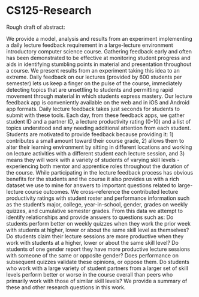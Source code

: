 # CS125-Research
Rough draft of abstract:

We provide a model, analysis and results from an experiment implementing a daily lecture feedback requirement in a large-lecture environment introductory computer science course. Gathering feedback early and often has been demonstrated to be effective at monitoring student progress and aids in identifying stumbling points in material and presentation throughout a course. We present results from an experiment taking this idea to an extreme. Daily feedback on our lectures (provided by 600 students per semester) lets us keep a finger on the pulse of the course, immediately detecting topics that are unsettling to students and permitting rapid movement through material in which students express mastery. Our lecture feedback app is conveniently available on the web and in iOS and Android app formats. Daily lecture feedback takes just seconds for students to submit with these tools. Each day, from these feedback apps, we gather student ID and a partner ID, a lecture productivity rating (0-10) and a list of topics understood and any needing additional attention from each student. Students are motivated to provide feedback because providing it: 1) contributes a small amount toward their course grade, 2) allows them to alter their learning environment by sitting in different locations and working on lecture activities with a different student each lecture session, and 3) means they will work with a variety of students of varying skill levels - experiencing both mentor and apprentice roles throughout the duration of the course. While participating in the lecture feedback process has obvious benefits for the students and the course it also provides us with a rich dataset we use to mine for answers to important questions related to large-lecture course outcomes. We cross-reference the contributed lecture productivity ratings with student roster and performance information such as the student’s major, college, year-in-school, gender, grades on weekly quizzes, and cumulative semester grades. From this data we attempt to identify relationships and provide answers to questions such as: Do students perform better on weekly quizzes when they work the prior week with students at higher, lower or about the same skill level as themselves? Do students claim their lecture sessions are more productive when they work with students at a higher, lower or about the same skill level? Do students of one gender report they have more productive lecture sessions with someone of the same or opposite gender? Does performance on subsequent quizzes validate these opinions, or oppose them. Do students who work with a large variety of student partners from a larger set of skill levels perform better or worse in the course overall than peers who primarily work with those of similar skill levels? We provide a summary of these and other research questions in this work.
